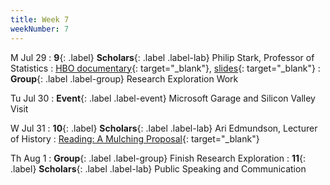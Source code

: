 ```yaml
---
title: Week 7
weekNumber: 7
---
```


M Jul 29
: **9**{: .label} **Scholars**{: .label .label-lab} Philip Stark, Professor of Statistics
: [HBO documentary](https://www.max.com/movies/2db0b3ac-71c8-442d-b427-acb3e084e02c){: target="\_blank"}, [slides](https://www.stat.berkeley.edu/~stark/Seminars/auditTuskegee23.slides.pdf){: target="\_blank"}
: **Group**{: .label .label-group} Research Exploration Work

Tu Jul 30
: **Event**{: .label .label-event} Microsoft Garage and Silicon Valley Visit

W Jul 31
: **10**{: .label} **Scholars**{: .label .label-lab} Ari Edmundson, Lecturer of History
: [Reading: A Mulching Proposal](https://ironholds.org/resources/papers/mulching.pdf){: target="\_blank"}

Th Aug 1
: **Group**{: .label .label-group} Finish Research Exploration
: **11**{: .label} **Scholars**{: .label .label-lab} Public Speaking and Communication
